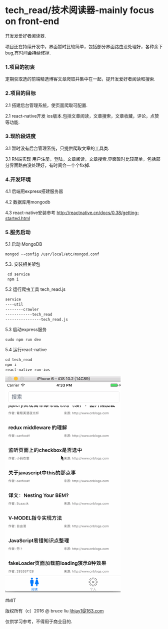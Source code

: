 # tech_read/技术阅读器-mainly focus on front-end

开发发爱好者阅读器.

项目还在持续开发中，界面暂时比较简单，包括部分界面路由没处理好，各种余下bug,有时间会持续修掉.


<h3>1.项目的初衷</h3>

定期获取选的前端精选博客文章爬取并集中在一起，提开发爱好者阅读和搜索.

<h3>2.项目的目标</h3>
2.1 搭建后台管理系统，使页面爬取可配置.

2.1 react-native开发 ios版本.包括文章阅读，文章搜索，文章收藏，评论，点赞等功能.

<h3>3.现阶段进度</h3>
3.1 暂时没有后台管理系统，只提供爬取文章的工具类.

3.1 RN端实现 用户注册，登陆，文章阅读，文章搜索.界面暂时比较简单，包括部分界面路由没处理好，有时间会一个个fix掉.

<h3>4.开发环境</h3>
4.1 后端用express搭建服务器

4.2 数据库用mongodb

4.3 react-native安装参考 http://reactnative.cn/docs/0.38/getting-started.html

<h3>5.服务启动</h3>
5.1 启动 MongoDB

```
mongod --config /usr/local/etc/mongod.conf
```
5.3. 安装相关架包

```
 cd service
 npm i
```

5.2 运行爬虫工具 tech_read.js

```
service
----util
--------crawler
------------tech_read
----------------tech_read.js
```

5.3 启动express服务

```
sudo npm run dev
```
5.4 运行react-native

```
cd tech_read
npm i
react-native run-ios
```
![Image text](./react_show.gif)


#MIT

版权所有（c）2016 @ bruce liu <ljhjay1@163.com>

仅供学习参考，不得用于商业目的.
